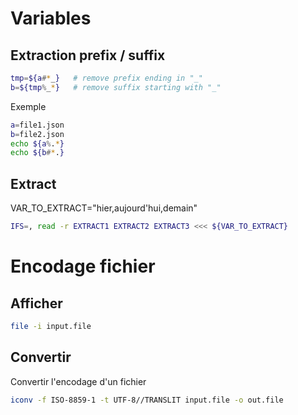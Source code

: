 # Variables 

## Extraction prefix / suffix 
```bash
tmp=${a#*_}   # remove prefix ending in "_"
b=${tmp%_*}   # remove suffix starting with "_"
```
Exemple
```bash
a=file1.json
b=file2.json
echo ${a%.*}
echo ${b#*.}
```

## Extract
VAR_TO_EXTRACT="hier,aujourd'hui,demain"
```bash
IFS=, read -r EXTRACT1 EXTRACT2 EXTRACT3 <<< ${VAR_TO_EXTRACT}
```

# Encodage fichier 

## Afficher 
```bash
file -i input.file
```
## Convertir 
Convertir l'encodage d'un fichier 
```bash
iconv -f ISO-8859-1 -t UTF-8//TRANSLIT input.file -o out.file
```
